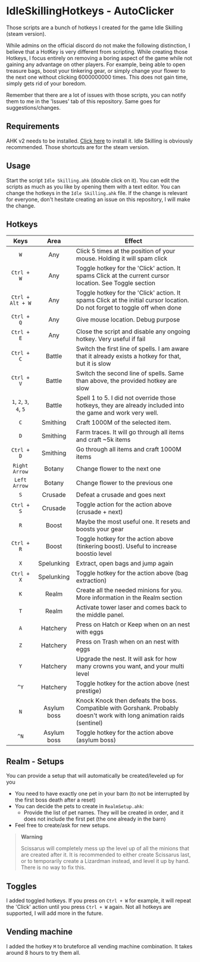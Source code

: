 # IdleSkillingHotkeys - AutoClicker

Those scripts are a bunch of hotkeys I created for the game Idle Skilling (steam version).

While admins on the official discord do not make the following distinction, I believe that
a HotKey is very different from scripting. While creating those Hotkeys, I focus entirely on removing
a boring aspect of the game while not gaining any advantage on other players.
For example, being able to open treasure bags, boost your tinkering gear, or simply change your flower to the next one
without clicking 6000000000 times. This does not gain time, simply gets rid of your boredom.

Remember that there are a lot of issues with those scripts, you can notify them to me in the 'Issues' tab of this repository.
Same goes for suggestions/changes.


## Requirements

AHK v2 needs to be installed. [Click here](https://www.autohotkey.com/v2/) to install it.
Idle Skilling is obviously recommended. Those shortcuts are for the steam version.

## Usage

Start the script ```Idle Skilling.ahk``` (double click on it).
You can edit the scripts as much as you like by opening them with a text editor.
You can change the hotkeys in the ```Idle Skilling.ahk``` file.
If the change is relevant for everyone, don't hesitate creating an issue on this repository, I will make the change.

## Hotkeys

|Keys|Area|Effect|
|:-----:|:---:|---|
|`W`|Any|Click 5 times at the position of your mouse. Holding it will spam click|
|`Ctrl + W`|Any|Toggle hotkey for the 'Click' action. It spams Click at the current cursor location. See Toggle section|
|`Ctrl + Alt + W`|Any|Toggle hotkey for the 'Click' action. It spams Click at the initial cursor location. Do not forget to toggle off when done|
|`Ctrl + Q`|Any|Give mouse location. Debug purpose|
|`Ctrl + E`|Any|Close the script and disable any ongoing hotkey. Very useful if fail|
|`Ctrl + C`|Battle|Switch the first line of spells. I am aware that it already exists a hotkey for that, but it is slow|
|`Ctrl + V`|Battle|Switch the second line of spells. Same than above, the provided hotkey are slow|
|`1`, `2`, `3`, `4`, `5`|Battle|Spell 1 to 5. I did not override those hotkeys, they are already included into the game and work very well.|
|`C`|Smithing|Craft 1000M of the selected item.|
|`D`|Smithing|Farm traces. It will go through all items and craft ~5k items|
|`Ctrl + D`|Smithing|Go through all items and craft 1000M items|
|`Right Arrow`|Botany|Change flower to the next one|
|`Left Arrow`|Botany|Change flower to the previous one|
|`S`|Crusade|Defeat a crusade and goes next|
|`Ctrl + S`|Crusade|Toggle action for the action above (crusade + next)|
|`R`|Boost|Maybe the most useful one. It resets and boosts your gear|
|`Ctrl + R`|Boost|Toggle hotkey for the action above (tinkering boost). Useful to increase boostio level|
|`X`|Spelunking|Extract, open bags and jump again|
|`Ctrl + X`|Spelunking|Toggle hotkey for the action above (bag extraction)|
|`K`|Realm|Create all the needed minions for you. More information in the Realm section|
|`T`|Realm|Activate tower laser and comes back to the middle panel.|
|`A`|Hatchery|Press on Hatch or Keep when on an nest with eggs|
|`Z`|Hatchery|Press on Trash when on an nest with eggs|
|`Y`|Hatchery|Upgrade the nest. It will ask for how many crowns you want, and your multi level|
|`^Y`|Hatchery|Toggle hotkey for the action above (nest prestige)|
|`N`|Asylum boss|Knock Knock then defeats the boss. Compatible with Gorshank. Probably doesn't work with long animation raids (sentinel)|
|`^N`|Asylum boss|Toggle hotkey for the action above (asylum boss)|

## Realm - Setups

You can provide a setup that will automatically be created/leveled up for you
- You need to have exactly one pet in your barn (to not be interrupted by the first boss death after a reset)
- You can decide the pets to create in ```RealmSetup.ahk```:
  - Provide the list of pet names. They will be created in order, and it does not include the first pet (the one already in the barn)
- Feel free to create/ask for new setups.

> **Warning**
>
> Scissarus will completely mess up the level up of all the minions that are created after it. It is recommended to either
> create Scissarus last, or to temporarily create a Lizardman instead, and level it up by hand. There is no way to fix this.

## Toggles

I added toggled hotkeys. If you press on ```Ctrl + W``` for example, it will repeat the 'Click' action until you press ```Ctrl + W``` again.
Not all hotkeys are supported, I will add more in the future.

## Vending machine

I added the hotkey ```M``` to bruteforce all vending machine combination. It takes around 8 hours to try them all.
